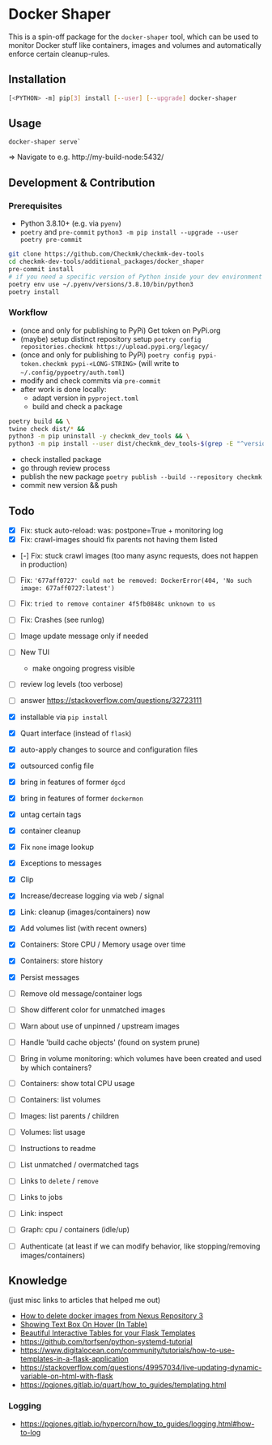 # Docker Shaper

This is a spin-off package for the `docker-shaper` tool, which can be used to monitor Docker stuff
like containers, images and volumes and automatically enforce certain cleanup-rules.


## Installation

```sh
[<PYTHON> -m] pip[3] install [--user] [--upgrade] docker-shaper
```


## Usage

```
docker-shaper serve`
```

=> Navigate to e.g. http://my-build-node:5432/


## Development & Contribution

### Prerequisites

* Python 3.8.10+ (e.g. via `pyenv`)
* `poetry` and `pre-commit`
  `python3 -m pip install --upgrade --user poetry pre-commit`

```sh
git clone https://github.com/Checkmk/checkmk-dev-tools
cd checkmk-dev-tools/additional_packages/docker_shaper
pre-commit install
# if you need a specific version of Python inside your dev environment
poetry env use ~/.pyenv/versions/3.8.10/bin/python3
poetry install
```


### Workflow

* (once and only for publishing to PyPi) Get token on PyPi.org
* (maybe) setup distinct repository setup `poetry config repositories.checkmk https://upload.pypi.org/legacy/`
* (once and only for publishing to PyPi) `poetry config pypi-token.checkmk pypi-<LONG-STRING>`
  (will write to `~/.config/pypoetry/auth.toml`)
* modify and check commits via `pre-commit`
* after work is done locally:
  - adapt version in `pyproject.toml`
  - build and check a package
```sh
poetry build && \
twine check dist/* &&
python3 -m pip uninstall -y checkmk_dev_tools && \
python3 -m pip install --user dist/checkmk_dev_tools-$(grep -E "^version.?=" pyproject.toml | cut -d '"' -f 2)-py3-none-any.whl
```
  - check installed package
  - go through review process
  - publish the new package `poetry publish --build --repository checkmk`
  - commit new version && push


## Todo

- [x] Fix: stuck auto-reload: was: postpone=True + monitoring log
- [x] Fix: crawl-images should fix parents not having them listed
- [-] Fix: stuck crawl images (too many async requests, does not happen in production)
- [ ] Fix: `'677aff0727' could not be removed: DockerError(404, 'No such image: 677aff0727:latest')`
- [ ] Fix: `tried to remove container 4f5fb0848c unknown to us`
- [ ] Fix: Crashes (see runlog)
- [ ] Image update message only if needed
- [ ] New TUI
    - make ongoing progress visible
- [ ] review log levels (too verbose)
- [ ] answer https://stackoverflow.com/questions/32723111

- [x] installable via `pip install`
- [x] Quart interface (instead of `flask`)
- [x] auto-apply changes to source and configuration files
- [x] outsourced config file
- [x] bring in features of former `dgcd`
- [x] bring in features of former `dockermon`
- [x] untag certain tags
- [x] container cleanup
- [x] Fix `none` image lookup
- [x] Exceptions to messages
- [x] Clip
- [x] Increase/decrease logging via web / signal
- [x] Link: cleanup (images/containers) now
- [x] Add volumes list (with recent owners)
- [x] Containers: Store CPU / Memory usage over time
- [x] Containers: store history
- [x] Persist messages
- [ ] Remove old message/container logs
- [ ] Show different color for unmatched images
- [ ] Warn about use of unpinned / upstream images
- [ ] Handle 'build cache objects' (found on system prune)
- [ ] Bring in volume monitoring: which volumes have been created and used by which containers?
- [ ] Containers: show total CPU usage
- [ ] Containers: list volumes
- [ ] Images: list parents / children
- [ ] Volumes: list usage
- [ ] Instructions to readme
- [ ] List unmatched / overmatched tags
- [ ] Links to `delete` / `remove`
- [ ] Links to jobs
- [ ] Link: inspect
- [ ] Graph: cpu / containers (idle/up)
- [ ] Authenticate (at least if we can modify behavior, like stopping/removing images/containers)


## Knowledge

(just misc links to articles that helped me out)
* [How to delete docker images from Nexus Repository 3](https://support.sonatype.com/hc/en-us/articles/360009696054-How-to-delete-docker-images-from-Nexus-Repository-3)
* [Showing Text Box On Hover (In Table)](https://stackoverflow.com/questions/52562345/showing-text-box-on-hover-in-table)
* [Beautiful Interactive Tables for your Flask Templates](https://blog.miguelgrinberg.com/post/beautiful-interactive-tables-for-your-flask-templates)
* https://github.com/torfsen/python-systemd-tutorial
* https://www.digitalocean.com/community/tutorials/how-to-use-templates-in-a-flask-application
* https://stackoverflow.com/questions/49957034/live-updating-dynamic-variable-on-html-with-flask
* https://pgjones.gitlab.io/quart/how_to_guides/templating.html


### Logging

* https://pgjones.gitlab.io/hypercorn/how_to_guides/logging.html#how-to-log

